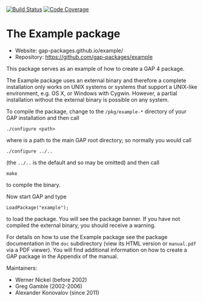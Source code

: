 [![Build Status](https://travis-ci.org/gap-packages/example.svg?branch=master)](https://travis-ci.org/gap-packages/example)
[![Code Coverage](https://codecov.io/github/gap-packages/example/coverage.svg?branch=master&token=)](https://codecov.io/gh/gap-packages/example)

# The Example package

* Website: gap-packages.github.io/example/
* Repository: https://github.com/gap-packages/example

This package serves as an example of how to create a GAP 4 package.

The Example package uses an external binary and therefore a complete
installation only works on UNIX systems or systems that support a
UNIX-like environment, e.g. OS X, or Windows with Cygwin. However, 
a partial installation without the external binary is possible on 
any system.

To compile the package, change to the `/pkg/example-*` directory 
of your GAP installation and then call
	
	./configure <path>

where <path> is a path to the main GAP root directory; so normally you
would call

	./configure ../..

(the `../..` is the default and so may be omitted) and then call

	make 
  
to compile the binary.

Now start GAP and type

	LoadPackage("example");

to load the package. You will see the package banner. If you have
not compiled the external binary, you should receive a warning.

For details on how to use the Example package see the package
documentation in the `doc` subdirectory (view its HTML version or 
`manual.pdf`  via a PDF viewer). You will find additional information 
on how to create a GAP package in the Appendix of the manual.

Maintainers:
* Werner Nickel (before 2002)
* Greg Gamble (2002-2006)
* Alexander Konovalov (since 2011)
